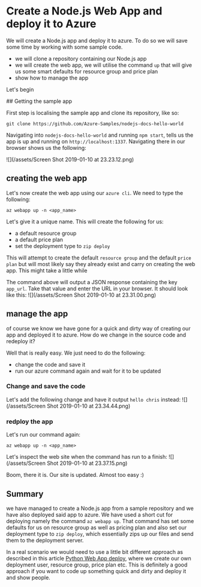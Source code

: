 # Create a Node.js Web App and deploy it to Azure
We will create a Node.js app and deploy it to azure. To do so we will save some time by working with some sample code.

- we will clone a repository containing our Node.js app
- we will create the web app, we will utilise the command `up` that will give us some smart defaults for resource group and price plan 
- show how to manage the app

Let's begin

## Getting the sample app

First step is localising the sample app and clone its repository, like so:

```
git clone https://github.com/Azure-Samples/nodejs-docs-hello-world
```
Navigating into `nodejs-docs-hello-world` and running `npm start`, tells us the app is up and running on `http://localhost:1337`. Navigating there in our browser shows us the following:

![](/assets/Screen Shot 2019-01-10 at 23.23.12.png)

## creating the web app

Let's now create the web app using our `azure cli`. We need to type the following:

```
az webapp up -n <app_name>
```
Let's give it a unique name. This will create the following for us:
- a default resource group
- a default price plan
- set the deployment type to `zip deploy`

This will attempt to create the default `resource group` and the default `price plan` but will most likely say they already exist and carry on creating the web app. This might take a little while

The command above will output a JSON response containing the key `app_url`. Take that value and enter the URL in your browser. It should look like this:
![](/assets/Screen Shot 2019-01-10 at 23.31.00.png)

## manage the app
of course we know we have gone for a quick and dirty way of creating our app and deployed it to azure. How do we change in the source code and redeploy it? 

Well that is really easy. We just need to do the following:

- change the code and save it
- run our azure command again and wait for it to be updated

### Change and save the code
Let's add the following change and have it output `hello chris` instead:
![](/assets/Screen Shot 2019-01-10 at 23.34.44.png)   

### redploy the app

Let's run our command again:

```
az webapp up -n <app_name>
```

Let's inspect the web site when the command has run to a finish:
![](/assets/Screen Shot 2019-01-10 at 23.37.15.png)

Boom, there it is. Our site is updated. Almost too easy :)

## Summary

we have managed to create a Node.js app from a sample repository and we have also deployed said app to azure. We have used a short cut for deploying namely the command `az webapp up`. That command has set some defaults for us on resource group as well as pricing plan and also set our deployment type to `zip deploy`, which essentially zips up our files and send them to the deployment server. 

In a real scenario we would need to use a little bit different approach as described in this article [Python Web App deploy](/deployment/python-web-app-deploy.md), where we create our own deployment user, resource group, price plan etc. This is definitely a good approach if you want to code up something quick and dirty and deploy it and show people.



